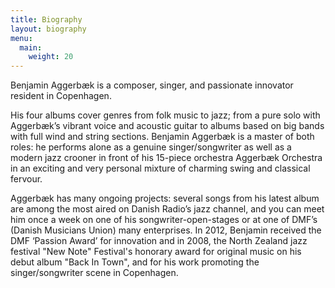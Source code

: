 ```yaml
---
title: Biography
layout: biography
menu:
  main:
    weight: 20
---
```


Benjamin Aggerbæk is a composer, singer, and passionate innovator resident in
Copenhagen.

His four albums cover genres from folk music to jazz; from a pure solo with
Aggerbæk’s vibrant voice and acoustic guitar to albums based on big bands with
full wind and string sections. Benjamin Aggerbæk is a master of both roles: he
performs alone as a genuine singer/songwriter as well as a modern jazz crooner
in front of his 15-piece orchestra Aggerbæk Orchestra in an exciting and very
personal mixture of charming swing and classical fervour.

Aggerbæk has many ongoing projects: several songs from his latest album are
among the most aired on Danish Radio’s jazz channel, and you can meet him once a
week on one of his songwriter-open-stages or at one of DMF’s (Danish Musicians
Union) many enterprises. In 2012, Benjamin received the DMF ‘Passion Award’ for
innovation and in 2008, the North Zealand jazz festival "New Note" Festival's
honorary award for original music on his debut album "Back In Town", and for his
work promoting the singer/songwriter scene in Copenhagen.
